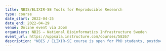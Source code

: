 ```yaml
---
title: NBIS/ELIXIR-SE Tools for Reproducible Research
type: course
date_start: 2022-04-25
date_end: 2022-04-29
venue: Online event via Zoom
organisers: NBIS – National Bioinformatics Infrastructure Sweden
event_url: https://uppsala.instructure.com/courses/58267
description: "NBIS / ELIXIR-SE course is open for PhD students, postdocs, group leaders and core facility staff interested in making their computational analysis more reproducible. International applications are welcome, but we will give approximately half of the participant slots to applicants from Swedish universities at minimum, due to the national role NBIS plays in Sweden."
---
```

